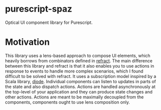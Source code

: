 # purescript-spaz
Optical UI component library for Purescript.

# Motivation
This library uses a lens-based approach to compose UI elements, which heavily borrows from combinators defined in [refract](https://github.com/pkamenarsky/purescript-refract).
The main difference between this library and refract is that it also enables you to use actions in response to events to handle more complex scenarios, which I found difficult to be solved with refract.
It uses a subscription model inspired by a Scala library, [diode](https://github.com/suzaku-io/diode). Individual components can listen to updates in parts of the state and also dispatch actions.
Actions are handled asynchronously at the top-level of your application and they can produce state changes and other actions. Actions are meant to be maximally decoupled from the components, components ought to use lens composition only.
